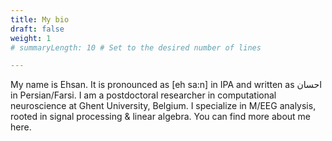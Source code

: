 ```yaml
---
title: My bio
draft: false
weight: 1
# summaryLength: 10 # Set to the desired number of lines

---
```


My name is Ehsan. It is pronounced as [eh sa:n] in IPA and written as احسان in Persian/Farsi. I am a postdoctoral researcher in computational neuroscience at Ghent University, Belgium. I specialize in M/EEG analysis, rooted in signal processing & linear algebra. You can find more about me here.




